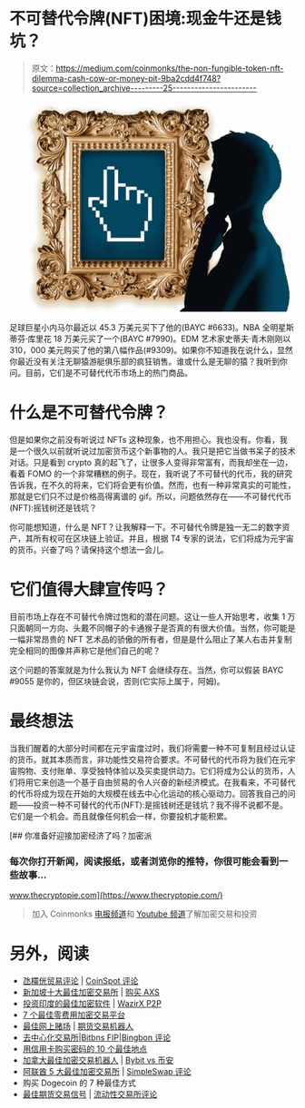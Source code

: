 # 不可替代令牌(NFT)困境:现金牛还是钱坑？

> 原文：<https://medium.com/coinmonks/the-non-fungible-token-nft-dilemma-cash-cow-or-money-pit-9ba2cdd4f748?source=collection_archive---------25----------------------->

![](img/d48724a31a64372e3a9b39494282a486.png)

足球巨星小内马尔最近以 45.3 万美元买下了他的(BAYC #6633)。NBA 全明星斯蒂芬·库里花 18 万美元买了一个(BAYC #7990)。EDM 艺术家史蒂夫·青木刚刚以 310，000 美元购买了他的第八幅作品(#9309)。如果你不知道我在说什么，显然你最近没有关注无聊猿游艇俱乐部的疯狂销售。谁或什么是无聊的猿？我听到你问。目前，它们是不可替代代币市场上的热门商品。

# **什么是不可替代令牌？**

但是如果你之前没有听说过 NFTs 这种现象，也不用担心。我也没有。你看，我是一个很久以前就听说过加密货币这个新事物的人。我只是把它当做书呆子的技术对话。只是看到 crypto 真的起飞了，让很多人变得非常富有，而我却坐在一边，看着 FOMO 的一个非常糟糕的例子。现在，我听说了不可替代的代币，我的研究告诉我，在不久的将来，它们将会更有价值。然而，也有一种非常真实的可能性，那就是它们只不过是价格高得离谱的 gif。所以，问题依然存在——不可替代代币(NFT):摇钱树还是钱坑？

你可能想知道，什么是 NFT？让我解释一下。不可替代令牌是独一无二的数字资产，其所有权可在区块链上验证。并且，根据 T4 专家的说法，它们将成为元宇宙的货币。兴奋了吗？请保持这个想法一会儿。

# 它们值得大肆宣传吗？

目前市场上存在不可替代令牌过饱和的潜在问题。这让一些人开始思考，收集 1 万只面朝同一方向、头戴不同帽子的卡通猴子是否真的有很大价值。当然，你可能是一幅非常昂贵的 NFT 艺术品的骄傲的所有者，但是是什么阻止了某人右击并复制完全相同的图像并声称它是他们自己的呢？

这个问题的答案就是为什么我认为 NFT 会继续存在。当然，你可以假装 BAYC #9055 是你的，但区块链会说，否则(它实际上属于，阿姆)。

# **最终想法**

当我们醒着的大部分时间都在元宇宙度过时，我们将需要一种不可复制且经过认证的货币。就其本质而言，非功能性交易符合要求。不可替代的代币将为我们在元宇宙购物、支付账单、享受独特体验以及买卖提供动力。它们将成为公认的货币，人们将用它来创造一个基于自由贸易的令人兴奋的新经济模式。在我看来，不可替代的代币将成为现在开始的大规模在线去中心化运动的核心驱动力。回答我自己的问题——投资一种不可替代的代币(NFT):是摇钱树还是钱坑？我不得不说都不是。它们是一个机会。而且就像任何机会一样，你要投机才能积累。

[](https://www.thecryptopie.com/) [## 你准备好迎接加密经济了吗？加密派

### 每次你打开新闻，阅读报纸，或者浏览你的推特，你很可能会看到一些故事…

www.thecryptopie.com](https://www.thecryptopie.com/) 

> 加入 Coinmonks [电报频道](https://t.me/coincodecap)和 [Youtube 频道](https://www.youtube.com/c/coinmonks/videos)了解加密交易和投资

# 另外，阅读

*   [氹欞侊贸易评论](https://coincodecap.com/anny-trade-review) | [CoinSpot 评论](https://coincodecap.com/coinspot-review)
*   [新加坡十大最佳加密交易所](https://coincodecap.com/crypto-exchange-in-singapore) | [购买 AXS](https://coincodecap.com/buy-axs-token)
*   [投资印度的最佳加密软件](https://coincodecap.com/best-crypto-to-invest-in-india-in-2021) | [WazirX P2P](https://coincodecap.com/wazirx-p2p)
*   [7 个最佳零费用加密交易平台](https://coincodecap.com/zero-fee-crypto-exchanges)
*   [最佳网上赌场](https://coincodecap.com/best-online-casinos) | [期货交易机器人](/coinmonks/futures-trading-bots-5a282ccee3f5)
*   [去中心化交易所](https://coincodecap.com/what-are-decentralized-exchanges)|[Bitbns FIP](https://coincodecap.com/bitbns-fip)|[Bingbon 评论](https://coincodecap.com/bingbon-review)
*   [用信用卡购买密码的 10 个最佳地点](https://coincodecap.com/buy-crypto-with-credit-card)
*   [加拿大最佳加密交易机器人](https://coincodecap.com/5-best-crypto-trading-bots-in-canada) | [Bybit vs 币安](https://coincodecap.com/bybit-binance-moonxbt)
*   [阿联酋 5 大最佳加密交易所](https://coincodecap.com/best-crypto-exchanges-in-uae) | [SimpleSwap 评论](https://coincodecap.com/simpleswap-review)
*   购买 Dogecoin 的 7 种最佳方式
*   [最佳期货交易信号](https://coincodecap.com/futures-trading-signals) | [流动性交易所评论](https://coincodecap.com/liquid-exchange-review)